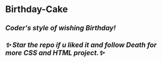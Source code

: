 # Birthday-Cake
<i>Coder's style of wishing Birthday!<i>
---
*✨ Star the repo if u liked it and follow Death for more CSS and HTML project.✨*
---
